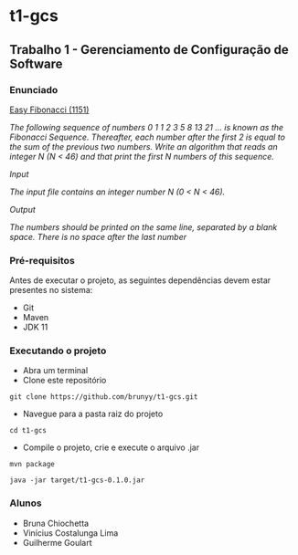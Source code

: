 # t1-gcs
## Trabalho 1 - Gerenciamento de Configuração de Software

 ### **Enunciado**  

 [Easy Fibonacci (1151)](https://www.beecrowd.com.br/judge/en/problems/view/1151)

 *The following sequence of numbers 0 1 1 2 3 5 8 13 21 ... is known as the Fibonacci Sequence. Thereafter, each number after the first 2 is equal to the sum of the previous two numbers. Write an algorithm that reads an integer N (N < 46) and that print the first N numbers of this sequence.*

*Input*

*The input file contains an integer number N (0 < N < 46).*

*Output*

*The numbers ​​should be printed on the same line, separated by a blank space. There is no space after the last number*

### **Pré-requisitos**

Antes de executar o projeto, as seguintes dependências devem estar presentes no sistema:
- Git
- Maven
- JDK 11

### **Executando o projeto**
- Abra um terminal
- Clone este repositório

`git clone https://github.com/brunyy/t1-gcs.git`

- Navegue para a pasta raiz do projeto

`cd t1-gcs`

- Compile o projeto, crie e execute o arquivo .jar

`mvn package `

`java -jar target/t1-gcs-0.1.0.jar`

### **Alunos**  
- Bruna Chiochetta
- Vinícius Costalunga Lima
- Guilherme Goulart

